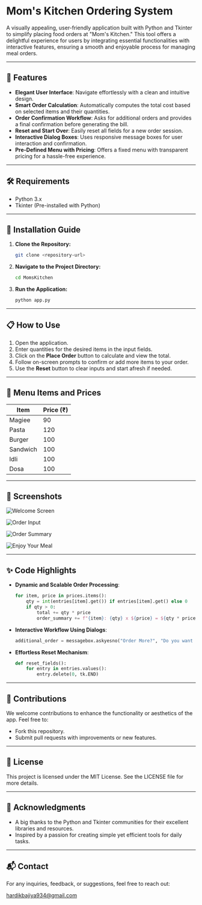 # Mom's Kitchen Ordering System

A visually appealing, user-friendly application built with Python and Tkinter to simplify placing food orders at "Mom's Kitchen." This tool offers a delightful experience for users by integrating essential functionalities with interactive features, ensuring a smooth and enjoyable process for managing meal orders.

---

## 🚀 Features

- **Elegant User Interface**: Navigate effortlessly with a clean and intuitive design.
- **Smart Order Calculation**: Automatically computes the total cost based on selected items and their quantities.
- **Order Confirmation Workflow**: Asks for additional orders and provides a final confirmation before generating the bill.
- **Reset and Start Over**: Easily reset all fields for a new order session.
- **Interactive Dialog Boxes**: Uses responsive message boxes for user interaction and confirmation.
- **Pre-Defined Menu with Pricing**: Offers a fixed menu with transparent pricing for a hassle-free experience.

---

## 🛠️ Requirements

- Python 3.x
- Tkinter (Pre-installed with Python)

---

## 🧰 Installation Guide

1. **Clone the Repository:**
   ```bash
   git clone <repository-url>
   ```
2. **Navigate to the Project Directory:**
   ```bash
   cd MomsKitchen
   ```
3. **Run the Application:**
   ```bash
   python app.py
   ```

---

## 📋 How to Use

1. Open the application.
2. Enter quantities for the desired items in the input fields.
3. Click on the **Place Order** button to calculate and view the total.
4. Follow on-screen prompts to confirm or add more items to your order.
5. Use the **Reset** button to clear inputs and start afresh if needed.

---

## 🍴 Menu Items and Prices

| Item        | Price (₹) |
|-------------|-----------|
| Magiee      | 90        |
| Pasta       | 120       |
| Burger      | 100       |
| Sandwich    | 100       |
| Idli        | 100       |
| Dosa        | 100       |

---

## 📸 Screenshots

![Welcome Screen](https://github.com/user-attachments/assets/33243528-a17f-4431-b1cd-af92d8aebf18)

![Order Input](https://github.com/user-attachments/assets/3603eac4-e181-4484-a8f6-7e7b30d3d52d)

![Order Summary](https://github.com/user-attachments/assets/653efb76-3beb-4911-a8f5-b1913f7df667)

![Enjoy Your Meal](https://github.com/user-attachments/assets/4cfa4547-3f16-46eb-a722-34176a90b634)

---

## ✨ Code Highlights

- **Dynamic and Scalable Order Processing**:
  ```python
  for item, price in prices.items():
      qty = int(entries[item].get()) if entries[item].get() else 0
      if qty > 0:
          total += qty * price
          order_summary += f"{item}: {qty} x ${price} = ${qty * price}\n"
  ```
- **Interactive Workflow Using Dialogs**:
  ```python
  additional_order = messagebox.askyesno("Order More?", "Do you want to order something else before viewing the bill?")
  ```
- **Effortless Reset Mechanism**:
  ```python
  def reset_fields():
      for entry in entries.values():
          entry.delete(0, tk.END)
  ```

---

## 🤝 Contributions

We welcome contributions to enhance the functionality or aesthetics of the app. Feel free to:
- Fork this repository.
- Submit pull requests with improvements or new features.

---

## 📜 License

This project is licensed under the MIT License. See the LICENSE file for more details.

---

## 🌟 Acknowledgments

- A big thanks to the Python and Tkinter communities for their excellent libraries and resources.
- Inspired by a passion for creating simple yet efficient tools for daily tasks.

---

## 📬 Contact

For any inquiries, feedback, or suggestions, feel free to reach out:

[hardikbajiya934@gmail.com](mailto:hardikbajiya934@gmail.com)



